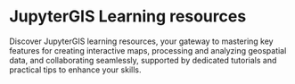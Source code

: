 # JupyterGIS Learning resources


Discover JupyterGIS learning resources, your gateway to mastering key features for creating interactive maps, processing and analyzing geospatial data, and collaborating seamlessly, supported by dedicated tutorials and practical tips to enhance your skills.


```{tableofcontents}
```
